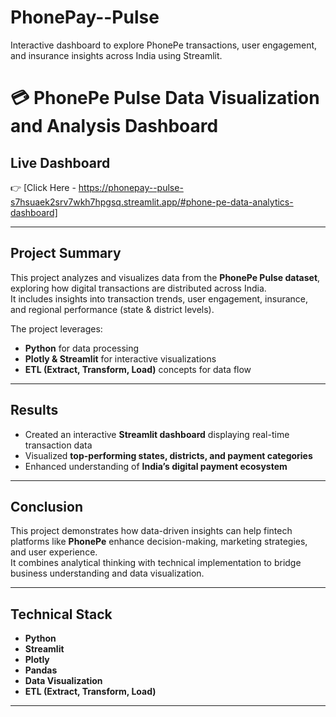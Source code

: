# PhonePay--Pulse
Interactive dashboard to explore PhonePe transactions, user engagement, and insurance insights across India using Streamlit.
# 💳 PhonePe Pulse Data Visualization and Analysis Dashboard

##  Live Dashboard  
👉 [Click Here - https://phonepay--pulse-s7hsuaek2srv7wkh7hpgsq.streamlit.app/#phone-pe-data-analytics-dashboard]

---

## **Project Summary**
This project analyzes and visualizes data from the **PhonePe Pulse dataset**, exploring how digital transactions are distributed across India.  
It includes insights into transaction trends, user engagement, insurance, and regional performance (state & district levels).  

The project leverages:
- **Python** for data processing   
- **Plotly & Streamlit** for interactive visualizations  
- **ETL (Extract, Transform, Load)** concepts for data flow   

---

## **Results**
- Created an interactive **Streamlit dashboard** displaying real-time transaction data  
- Visualized **top-performing states, districts, and payment categories**  
- Enhanced understanding of **India’s digital payment ecosystem**  

---

## **Conclusion**
This project demonstrates how data-driven insights can help fintech platforms like **PhonePe** enhance decision-making, marketing strategies, and user experience.  
It combines analytical thinking with technical implementation to bridge business understanding and data visualization.

---

## **Technical Stack**
- **Python**
- **Streamlit**
- **Plotly**
- **Pandas**
- **Data Visualization**
- **ETL (Extract, Transform, Load)**

---


